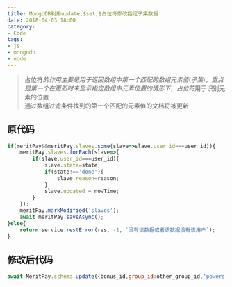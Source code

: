 ```yaml
---
title: MongoDB利用update,$set,$占位符修改指定子集数据
date: 2018-04-03 18:00
category:
- Code
tags:
- js
- mongodb
- node
---
```

>占位符$的作用主要是用于返回数组中第一个匹配的数组元素值(子集)，重点是第一个  
>在更新时未显示指定数组中元素位置的情形下，占位符$用于识别元素的位置  
>通过数组过滤条件找到的第一个匹配的元素值的文档将被更新

## 原代码
```javascript
if(meritPay&&meritPay.slaves.some(slave=>slave.user_id===user_id)){
    meritPay.slaves.forEach(slave=>{
        if(slave.user_id===user_id){
            slave.state=state;
            if(state!=='done'){
                slave.reason=reason;
            }
            slave.updated = nowTime;
        }
    });
    meritPay.markModified('slaves');
    await meritPay.saveAsync();
}else{
    return service.restError(res, -1, `没有该数据或者该数据没有该用户`);
}
```

## 修改后代码
```javascript
await MeritPay.schema.update({bonus_id,group_id:other_group_id,'powers.group_id':group_id},{$set:setCondition_powers}).execAsync();
```